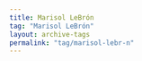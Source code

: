 ```yaml
---
title: Marisol LeBrón
tag: "Marisol LeBrón"
layout: archive-tags
permalink: "tag/marisol-lebr-n"
---
```


